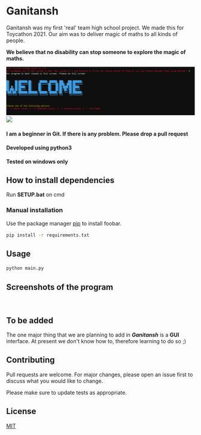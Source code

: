 # Ganitansh

Ganitansh was my first 'real' team high school project. We made this for Toycathon 2021. Our aim was to deliver magic of maths to all kinds of people. 

**We believe that no disability can stop someone to explore the magic of maths.**    

![](https://github.com/Zeus-HackOlympus/Ganitansh/blob/main/Screenshots/Welcome-Screen.png)
![](https://github.com/Zeus-HackOlympus/Ganitansh/blob/main/Screenshots/Graph.png)

#### I am a beginner in Git. If there is any problem. Please drop a pull request
#### Developed using python3
#### Tested on windows only 


## How to install dependencies 

Run **SETUP.bat** on cmd

### Manual installation 

Use the package manager [pip](https://pip.pypa.io/en/stable/) to install foobar.

```bash
pip install -r requirements.txt

```

## Usage

```bash
python main.py
```

## Screenshots of the program

![]()

## To be added
The one major thing that we are planning to add in ***Ganitansh*** is a **GUI** interface. At present we don't know how to, therefore learning to do so ;) 

## Contributing
Pull requests are welcome. For major changes, please open an issue first to discuss what you would like to change.

Please make sure to update tests as appropriate.

## License
[MIT](https://github.com/Zeus-HackOlympus/Ganitansh/blob/d6f094797bd002bf77b5377440fa278dbc6e0b94/LICENSE)
